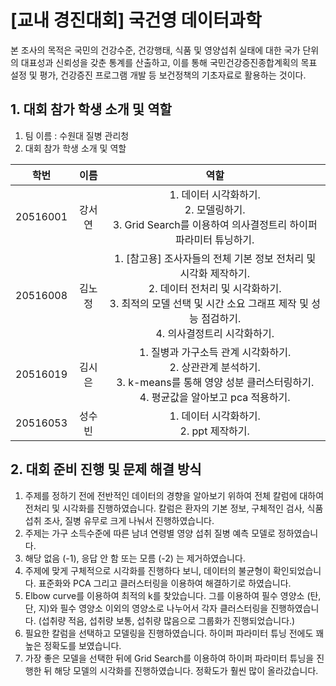 # [교내 경진대회] 국건영 데이터과학

본 조사의 목적은 국민의 건강수준, 건강행태, 식품 및 영양섭취 실태에 대한 국가 단위의 대표성과 신뢰성을 갖춘 통계를 산출하고, 이를 통해 국민건강증진종합계획의 목표 설정 및 평가, 건강증진 프로그램 개발 등 보건정책의 기초자료로 활용하는 것이다.

## 1. 대회 참가 학생 소개 및 역할

1. 팀 이름 : 수원대 질병 관리청
2. 대회 참가 학생 소개 및 역할

|   학번   |  이름  |                                                                                                  역할                                                                                                  |
| :------: | :----: | :----------------------------------------------------------------------------------------------------------------------------------------------------------------------------------------------------: |
| 20516001 | 강서연 |                                             1. 데이터 시각화하기.<br>2. 모델링하기. <br> 3. Grid Search를 이용하여 의사결정트리 하이퍼 파라미터 튜닝하기.                                              |
| 20516008 | 김노정 | 1. [참고용] 조사자들의 전체 기본 정보 전처리 및 시각화 제작하기.<br>2. 데이터 전처리 및 시각화하기.<br>3. 최적의 모델 선택 및 시간 소요 그래프 제작 및 성능 점검하기. <br> 4. 의사결정트리 시각화하기. |
| 20516019 | 김시은 |                           1. 질병과 가구소득 관계 시각화하기.<br>2. 상관관계 분석하기.<br>3. k-means를 통해 영양 성분 클러스터링하기.<br>4. 평균값을 알아보고 pca 적용하기.                            |
| 20516053 | 성수빈 |                                                                               1. 데이터 시각화하기.<br>2. ppt 제작하기.                                                                                |

## 2. 대회 준비 진행 및 문제 해결 방식

1. 주제를 정하기 전에 전반적인 데이터의 경향을 알아보기 위하여 전체 칼럼에 대하여 전처리 및 시각화를 진행하였습니다. 칼럼은 환자의 기본 정보, 구체적인 검사, 식품 섭취 조사, 질병 유무로 크게 나눠서 진행하였습니다.
2. 주제는 가구 소득수준에 따른 남녀 연령별 영양 섭취 질병 예측 모델로 정하였습니다.
3. 해당 없음 (-1), 응답 안 함 또는 모름 (-2) 는 제거하였습니다.
4. 주제에 맞게 구체적으로 시각화를 진행하다 보니, 데이터의 불균형이 확인되었습니다. 표준화와 PCA 그리고 클러스터링을 이용하여 해결하기로 하였습니다.
5. Elbow curve를 이용하여 최적의 k를 찾았습니다. 그를 이용하여 필수 영양소 (탄, 단, 지)와 필수 영양소 이외의 영양소로 나누어서 각자 클러스터링을 진행하였습니다. (섭취량 적음, 섭취량 보통, 섭취량 많음으로 그룹화가 진행되었습니다.)
6. 필요한 칼럼을 선택하고 모델링을 진행하였습니다. 하이퍼 파라미터 튜닝 전에도 꽤 높은 정확도를 보였습니다.
7. 가장 좋은 모델을 선택한 뒤에 Grid Search를 이용하여 하이퍼 파라미터 튜닝을 진행한 뒤 해당 모델의 시각화를 진행하였습니다. 정확도가 훨씬 많이 올라갔습니다.
